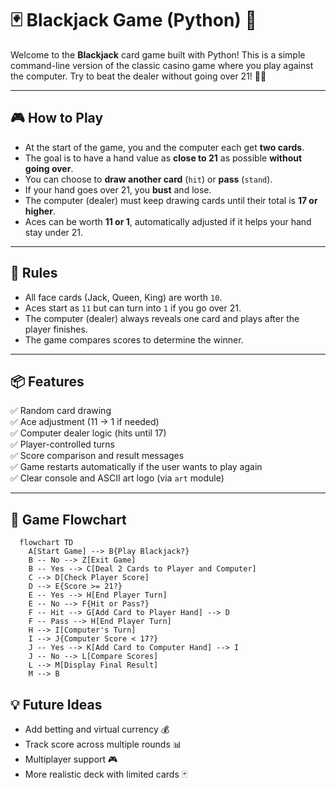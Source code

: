 # 🃏 Blackjack Game (Python) 🎰

Welcome to the **Blackjack** card game built with Python! This is a simple command-line version of the classic casino game where you play against the computer. Try to beat the dealer without going over 21! 🧠💥

---

## 🎮 How to Play

- At the start of the game, you and the computer each get **two cards**.
- The goal is to have a hand value as **close to 21** as possible **without going over**.
- You can choose to **draw another card** (`hit`) or **pass** (`stand`).
- If your hand goes over 21, you **bust** and lose.
- The computer (dealer) must keep drawing cards until their total is **17 or higher**.
- Aces can be worth **11 or 1**, automatically adjusted if it helps your hand stay under 21.

---

## 🧾 Rules

- All face cards (Jack, Queen, King) are worth `10`.
- Aces start as `11` but can turn into `1` if you go over 21.
- The computer (dealer) always reveals one card and plays after the player finishes.
- The game compares scores to determine the winner.

---

## 📦 Features

✅ Random card drawing  
✅ Ace adjustment (11 → 1 if needed)  
✅ Computer dealer logic (hits until 17)  
✅ Player-controlled turns  
✅ Score comparison and result messages  
✅ Game restarts automatically if the user wants to play again  
✅ Clear console and ASCII art logo (via `art` module)

---
## 🔄 Game Flowchart
```mermaid
  flowchart TD
    A[Start Game] --> B{Play Blackjack?}
    B -- No --> Z[Exit Game]
    B -- Yes --> C[Deal 2 Cards to Player and Computer]
    C --> D[Check Player Score]
    D --> E{Score >= 21?}
    E -- Yes --> H[End Player Turn]
    E -- No --> F{Hit or Pass?}
    F -- Hit --> G[Add Card to Player Hand] --> D
    F -- Pass --> H[End Player Turn]
    H --> I[Computer's Turn]
    I --> J{Computer Score < 17?}
    J -- Yes --> K[Add Card to Computer Hand] --> I
    J -- No --> L[Compare Scores]
    L --> M[Display Final Result]
    M --> B

```
## 💡 Future Ideas

- Add betting and virtual currency 💰
- Track score across multiple rounds 📊
- Multiplayer support 🎮
- More realistic deck with limited cards 🃏
